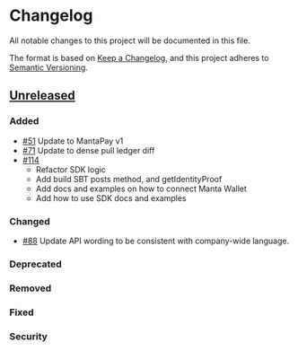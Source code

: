# Changelog
All notable changes to this project will be documented in this file.

The format is based on [Keep a Changelog](https://keepachangelog.com/en/1.0.0/), and this project adheres to [Semantic Versioning](https://semver.org/spec/v2.0.0.html).

## [Unreleased]
### Added
- [\#51](https://github.com/Manta-Network/sdk/pull/51) Update to MantaPay v1
- [\#71](https://github.com/Manta-Network/sdk/pull/71) Update to dense pull ledger diff
- [\#114](https://github.com/Manta-Network/sdk/pull/114)
  - Refactor SDK logic
  - Add build SBT posts method, and getIdentityProof
  - Add docs and examples on how to connect Manta Wallet
  - Add how to use SDK docs and examples

### Changed
- [\#88](https://github.com/Manta-Network/sdk/pull/88) Update API wording to be consistent with company-wide language.

### Deprecated

### Removed

### Fixed

### Security

[Unreleased]: https://github.com/Manta-Network/sdk/compare/v1.0.0...HEAD
[1.0.0]: https://github.com/Manta-Network/sdk/releases/tag/v1.0.0
